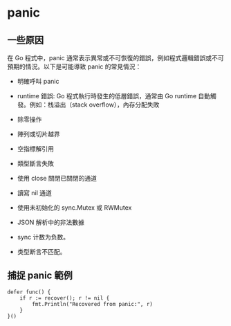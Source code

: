 # panic

## 一些原因

在 Go 程式中，panic 通常表示異常或不可恢復的錯誤，例如程式邏輯錯誤或不可預期的情況。以下是可能導致 panic 的常見情況：

+ 明確呼叫 panic

+ runtime 錯誤: Go 程式執行時發生的低層錯誤，通常由 Go runtime 自動觸發。例如：栈溢出（stack overflow），內存分配失敗

+ 除零操作

+ 陣列或切片越界

+ 空指標解引用

+ 類型斷言失敗

+ 使用 close 關閉已關閉的通道

+ 讀寫 nil 通道

+ 使用未初始化的 sync.Mutex 或 RWMutex

+ JSON 解析中的非法數據

+ sync 计数为负数。

+ 类型断言不匹配。

## 捕捉 panic 範例

```
defer func() {
    if r := recover(); r != nil {
        fmt.Println("Recovered from panic:", r)
    }
}()
```